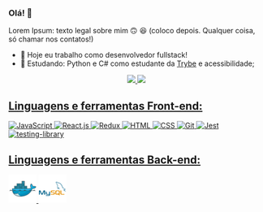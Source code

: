 ### Olá! 👋

<!--
**c-swame/c-swame** is a ✨ _special_ ✨ repository because its `README.md` (this file) appears on your GitHub profile.

Here are some ideas to get you started:
-->

Lorem Ipsum: texto legal sobre mim 🙃 😆 (coloco depois. Qualquer coisa, só chamar nos contatos!)

- 🔭 Hoje eu trabalho como desenvolvedor fullstack!
- 🌱 Estudando: Python e C# como estudante da [Trybe](https://www.betrybe.com/) e acessibilidade;

<div align="center">
  <a href="https://github.com/c-swame">
  <img height="180em" src="https://github-readme-stats.vercel.app/api?username=c-swame&show_icons=true&theme=dark&include_all_commits=true&count_private=true"/>
  <img height="180em" src="https://github-readme-stats.vercel.app/api/top-langs/?username=c-swame&layout=compact&langs_count=7&theme=dark"/>
</div>


## Linguagens e ferramentas Front-end:
   <div>
   <img title="JavaScript" height="40" src="https://img.icons8.com/color/48/000000/javascript--v2.png" />
  <img title="React.js" width="40" src="https://img.icons8.com/officel/80/000000/react.png" width="48px" />
  <img title="Redux" height="40" src="https://img.icons8.com/color/48/000000/redux.png" />
  <img title="HTML" height="40" src="https://img.icons8.com/color/48/000000/html-5--v1.png"/>
  <img title="CSS" height="40" src="https://img.icons8.com/color/48/000000/css3.png"/>
 <img title="Git" height="40" src="https://img.icons8.com/color/48/000000/git.png"/>
  <img title="Jest" height="40" src="https://img.icons8.com/external-tal-revivo-color-tal-revivo/48/000000/external-jest-can-collect-code-coverage-information-from-entire-projects-logo-color-tal-revivo.png"/>
  <img title="React Testing Library" height="40" src="https://i.ibb.co/njDnkQq/testing-library.png" alt="testing-library">
  </div>
  
  ## Linguagens e ferramentas Back-end:
  <div>
  <img alt="Docker" width="55" src="https://raw.githubusercontent.com/devicons/devicon/master/icons/docker/docker-original.svg">
  <img alt="Mysql" height="55" src="https://raw.githubusercontent.com/devicons/devicon/master/icons/mysql/mysql-original-wordmark.svg">
  </div>
